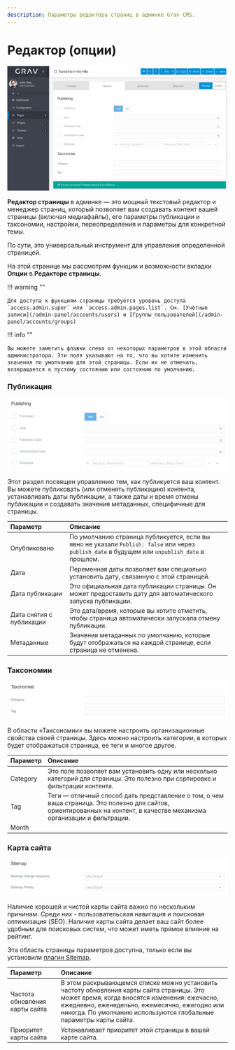 ```yaml
---
description: Параметры редактора страниц в админке Grav CMS.
---
```


# Редактор (опции)

![Редактор страниц](page-options.png)

**Редактор страницы** в админке — это мощный текстовый редактор и менеджер страниц, который позволяет вам создавать контент вашей страницы (включая медиафайлы), его параметры публикации и таксономии, настройки, переопределения и параметры для конкретной темы.

По сути, это универсальный инструмент для управления определенной страницей.

На этой странице мы рассмотрим функции и возможности вкладки **Опции** в **Редакторе страницы**.

!!! warning ""

    Для доступа к функциям страницы требуется уровень доступа `access.admin.super` или `access.admin.pages.list`. См. [Учётные записи](/admin-panel/accounts/users) и [Группы пользователей](/admin-panel/accounts/groups)

!!! info ""

    Вы можете заметить флажки слева от некоторых параметров в этой области администратора. Эти поля указывают на то, что вы хотите изменить значения по умолчанию для этой страницы. Если их не отмечать, возвращается к пустому состоянию или состоянию по умолчанию.

### Публикация

![Редактор страниц](page-options-publishing.png)

Этот раздел посвящен управлению тем, как публикуется ваш контент. Вы можете публиковать (или отменять публикацию) контента, устанавливать даты публикации, а также даты и время отмены публикации и создавать значения метаданных, специфичные для страницы.


| Параметр                 | Описание                                                                                                                                       |
| :-----                   | :-----                                                                                                                                         |
| Опубликовано             | По умолчанию страница публикуется, если вы явно не указали `Publish: false` или через `publish_date` в будущем или `unpublish_date` в прошлом. |
| Дата                     | Переменная даты позволяет вам специально установить дату, связанную с этой страницей.                                                          |
| Дата публикации          | Это официальная дата публикации страницы. Он может предоставить дату для автоматического запуска публикации.                                   |
| Дата снятия с публикации | Это дата/время, которые вы хотите отметить, чтобы страница автоматически запускала отмену публикации.                                          |
| Метаданные               | Значения метаданных по умолчанию, которые будут отображаться на каждой странице, если страница не отменена.                                    |


### Таксономии

![Редактор страниц](page-options-taxonomies.png)

В области «Таксономии» вы можете настроить организационные свойства своей страницы. Здесь можно настроить категории, в которых будет отображаться страница, ее теги и многое другое.


| Параметр | Описание                                                                                                                                                                 |
| :-----   | :-----                                                                                                                                                                   |
| Category | Это поле позволяет вам установить одну или несколько категорий для страницы. Это полезно при сортировке и фильтрации контента.                                           |
| Tag      | Теги — отличный способ дать представление о том, о чем ваша страница. Это полезно для сайтов, ориентированных на контент, в качестве механизма организации и фильтрации. |
| Month    |                                                                                                                                                                          |


### Карта сайта

![Редактор страниц](page-options-sitemap.png)

Наличие хорошей и чистой карты сайта важно по нескольким причинам. Среди них - пользовательская навигация и поисковая оптимизация (SEO). Наличие карты сайта делает ваш сайт более удобным для поисковых систем, что может иметь прямое влияние на рейтинг.

Эта область страницы параметров доступна, только если вы установили [плагин Sitemap](https://github.com/getgrav/grav-plugin-sitemap).

| Параметр                       | Описание                                                                |
| :-----                         | :-----                                                                  |
| Частота обновления карты сайта | В этом раскрывающемся списке можно установить частоту обновления карты сайта страницы. Это может время, когда вносятся изменения: ежечасно, ежедневно, еженедельно, ежемесячно, ежегодно или никогда. По умолчанию используются глобальные параметры карты сайта. |
| Приоритет карты сайта          | Устанавливает приоритет этой страницы в вашей карте сайта.              |

